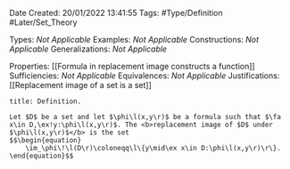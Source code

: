 <div class="topSpace"></div>

Date Created: 20/01/2022 13:41:55
Tags: #Type/Definition #Later/Set_Theory

Types: <i>Not Applicable</i>
Examples: <i>Not Applicable</i> 
Constructions: <i>Not Applicable</i>
Generalizations: <i>Not Applicable</i>

Properties: [[Formula in replacement image constructs a function]]
Sufficiencies: <i>Not Applicable</i>
Equivalences: <i>Not Applicable</i>
Justifications: [[Replacement image of a set is a set]]

``` ad-Definition
title: Definition.

Let $D$ be a set and let $\phi\l(x,y\r)$ be a formula such that $\fa x\in D,\ex!y:\phi\l(x,y\r)$. The <b>replacement image of $D$ under $\phi\l(x,y\r)$</b> is the set
$$\begin{equation}
    \im_\phi\!\l(D\r)\coloneqq\l\{y\mid\ex x\in D:\phi\l(x,y\r)\r\}.
\end{equation}$$

```
